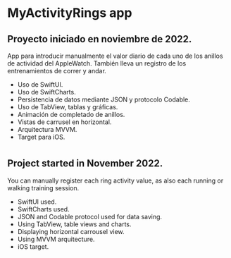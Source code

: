 # MyActivityRings app

## Proyecto iniciado en noviembre de 2022.

App para introducir manualmente el valor diario de cada uno de los anillos de actividad del AppleWatch. También lleva un registro de los entrenamientos de correr y andar.

* Uso de SwiftUI.
* Uso de SwiftCharts.
* Persistencia de datos mediante JSON y protocolo Codable.
* Uso de TabView, tablas y gráficas.
* Animación de completado de anillos.
* Vistas de carrusel en horizontal.
* Arquitectura MVVM.
* Target para iOS.

#

## Project started in November 2022.

You can manually register each ring activity value, as also each running or walking training session.

* SwiftUI used.
* SwiftCharts used.
* JSON and Codable protocol used for data saving.
* Using TabView, table views and charts.
* Displaying horizontal carrousel view.
* Using MVVM arquitecture.
* iOS target.
